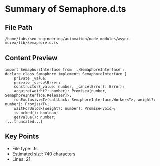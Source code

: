 # Summary of Semaphore.d.ts
  
## File Path
`/home/tabs/seo-engineering/automation/node_modules/async-mutex/lib/Semaphore.d.ts`

## Content Preview
```
import SemaphoreInterface from './SemaphoreInterface';
declare class Semaphore implements SemaphoreInterface {
    private _value;
    private _cancelError;
    constructor(_value: number, _cancelError?: Error);
    acquire(weight?: number): Promise<[number, SemaphoreInterface.Releaser]>;
    runExclusive<T>(callback: SemaphoreInterface.Worker<T>, weight?: number): Promise<T>;
    waitForUnlock(weight?: number): Promise<void>;
    isLocked(): boolean;
    getValue(): number;
[...truncated...]
```

## Key Points
- File type: .ts
- Estimated size: 740 characters
- Lines: 21

